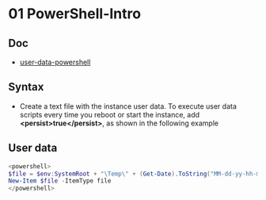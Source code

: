# 01 PowerShell-Intro

## Doc
* [user-data-powershell](https://docs.aws.amazon.com/AWSEC2/latest/WindowsGuide/ec2-windows-user-data.html#user-data-powershell)

## Syntax
* Create a text file with the instance user data. To execute user data scripts every time you reboot
  or start the instance, add **\<persist\>true\</persist\>**, as shown in the following example

## User data
````PowerShell
<powershell>
$file = $env:SystemRoot + "\Temp\" + (Get-Date).ToString("MM-dd-yy-hh-mm")
New-Item $file -ItemType file
</powershell>
````
